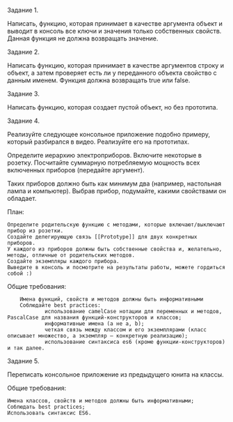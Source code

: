 Задание 1.

Написать, функцию, которая принимает в качестве аргумента объект и выводит в консоль все ключи и значения только собственных свойств. Данная функция не должна возвращать значение.

Задание 2.

Написать функцию, которая принимает в качестве аргументов строку и объект, а затем проверяет есть ли у переданного объекта свойство с данным именем. Функция должна возвращать true или false.

Задание 3.

Написать функцию, которая создает пустой объект, но без прототипа.

Задание 4.

Реализуйте следующее консольное приложение подобно примеру, который разбирался в видео. Реализуйте его на прототипах.

Определите иерархию электроприборов. Включите некоторые в розетку. Посчитайте суммарную потребляемую мощность всех включенных приборов (передайте аргумент). 

Таких приборов должно быть как минимум два (например, настольная лампа и компьютер). Выбрав прибор, подумайте, какими свойствами он обладает.

План:

    Определите родительскую функцию с методами, которые включают/выключают прибор из розетки.
    Создайте делегирующую связь [[Prototype]] для двух конкретных приборов.
    У каждого из приборов должны быть собственные свойства и, желательно, методы, отличные от родительских методов.
    Создайте экземпляры каждого прибора.
    Выведите в консоль и посмотрите на результаты работы, можете гордиться собой :)

Общие требования:

        Имена функций, свойств и методов должны быть информативными
        Соблюдайте best practices:
                использование camelCase нотации для переменных и методов, PascalCase для названия функций-конструкторов и классов;
                информативные имена (а не a, b);
                четкая связь между классом и его экземплярами (класс описывает множество, а экземпляр — конкретную реализацию);
                использование синтаксиса es6 (кроме функции-конструкторов) и так далее.

Задание 5.

Переписать консольное приложение из предыдущего юнита на классы.

Общие требования:

    Имена классов, свойств и методов должны быть информативными;
    Соблюдать best practices;
    Использовать синтаксис ES6.
